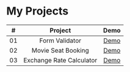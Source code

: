 # My Projects

|  #  |    Project     |                                 Demo                                 |
| :-: | :------------: | :------------------------------------------------------------------: |
| 01  | Form Validator | [Demo](https://hff2.github.io/My-Projects/Form_Validator/index.html) |
| 02  | Movie Seat Booking | [Demo](https://hff2.github.io/My-Projects/Seat_Booking/index.html) |
| 03  | Exchange Rate Calculator| [Demo](https://hff2.github.io/My-Projects/Exchage_Rate/index.html) |